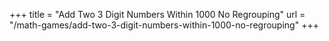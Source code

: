 +++
title = "Add Two 3 Digit Numbers Within 1000 No Regrouping"
url = "/math-games/add-two-3-digit-numbers-within-1000-no-regrouping"
+++